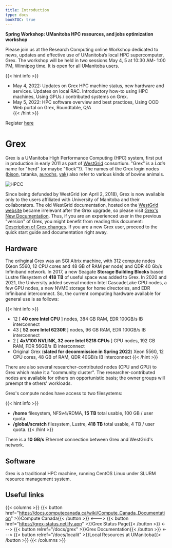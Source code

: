 ```yaml
---
title: Introduction
type: docs
bookTOC: true
---
```


**Spring Workshop: UManitoba HPC resources, and jobs optimization workshop**

Please join us at the Research Computing online Workshop dedicated to news, updates and effective use of UManitoba’s local HPC supercomputer, Grex. The workshop will be held in two sessions May 4, 5 at 10:30 AM- 1:00 PM, Winnipeg time. It is open for all UManitoba users.

{{< hint info >}}
* May 4, 2022: Updates on Grex HPC machine status, new hardware and services. Updates on local RAC. Introductory how-to using HPC machines, Using GPUs / contributed systems on Grex.    
* May 5, 2022: HPC software overview and best practices, Using OOD Web portal on Grex, Roundtable, Q/A    
{{< /hint >}}

Register [here](https://www.eventbrite.ca/e/umanitoba-hpc-resources-and-jobs-optimization-workshop-tickets-325012801037)

# Grex

Grex is a UManitoba High Performance Computing (HPC) system, first put in production in early 2011 as part of [WestGrid](https://www.westgrid.ca/ "WestGrid") consortium. "Grex" is a _Latin_ name for "herd" (or maybe "flock"?). The names of the Grex login nodes ([bison](https://en.wikipedia.org/wiki/Bison "Bison"), tatanka, [aurochs](https://en.wikipedia.org/wiki/Aurochs "Aurochs"), [yak](https://en.wikipedia.org/wiki/Yak "Yak")) also refer to various kinds of bovine animals.

![HPCC](grex-room-2020.png)

Since being defunded by WestGrid (on April 2, 2018), Grex is now available only to the users affiliated with University of Manitoba and their collaborators. The old WestGrid documentation, hosted on the [WestGrid website](https://www.westgrid.ca "WestGrid") became irrelevant after the Grex upgrade, so please visit [Grex's New Documentation](./docs/grex). Thus, if you are an experienced user in the previous "version" of Grex, you might benefit from reading this document: [Description of Grex changes](./docs/longread/). If you are a new Grex user, proceed to the quick start guide and documentation right away.

## Hardware 

The orihginal Grex was an SGI Altrix machine, with 312 compute nodes (Xeon 5560, 12 CPU cores and 48 GB of RAM per node) and QDR 40 Gb/s Infiniband network. In 2017, a new Seagate **Storage Building Blocks** based Lustre filesystem of **418 TB** of useful space was added to Grex. In 2020 and 2021, the University added several modern Intel CascadeLake CPU nodes, a few GPU nodes, a new NVME storage for home directories, and EDR Infiniband interconnect. So, the current computing hardware available for general use is as follows:

{{< hint info >}}
- 12 [ __40 core Intel CPU__ ] nodes, 384 GB RAM, EDR 100GB/s IB interconnect
- 43 [ __52 core Intel 6230R__ ] nodes, 96 GB RAM, EDR 100GB/s IB interconnect
- 2 [ __4xV100 NVLINK, 32 core Intel 5218 CPUs__ ] GPU nodes, 192 GB RAM, FDR 56GB/s IB interconnect
- Original Grex (**slated for decommission in Spring 2022**) Xeon 5560, 12 CPU cores, 48 GB of RAM, QDR 40GB/s IB interconnect
{{< /hint >}}

There are also  several researcher-contributed nodes (CPU and GPU) to Grex which make it a "community cluster". The researcher-contributed nodes are available for others on opportunistic basis; the owner groups will preempt the others' workloads.

Grex's compute nodes have access to two filesystems: 

{{< hint info >}}
- __/home__ filesystem, NFSv4/RDMA, **15 TB** total usable, 100 GB / user quota.
- __/global/scratch__ filesystem, Lustre, **418 TB** total usable, 4 TB / user quota.
{{< /hint >}}

There is a **10 GB/s** Ethernet connection between Grex and WestGrid's network.

## Software

Grex is a traditional HPC machine, running CentOS Linux under SLURM resource management system.

## Useful links

{{< columns >}}
{{< button href="https://docs.computecanada.ca/wiki/Compute_Canada_Documentation" >}}Compute Canada{{< /button >}}
<--->
{{< button href="https://grex-status.netlify.app" >}}Grex Status Page{{< /button >}}
<--->
{{< button relref="/docs/grex"  >}}Grex Documentation{{< /button >}}
<--->
{{< button relref="/docs/localit"  >}}Local Resources at UManitoba{{< /button >}}
{{< /columns >}}

